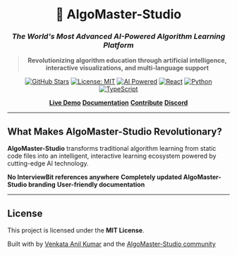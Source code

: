 ﻿<div align="center">

# 🚀 AlgoMaster-Studio

### *The World's Most Advanced AI-Powered Algorithm Learning Platform*

> **Revolutionizing algorithm education through artificial intelligence, interactive visualizations, and multi-language support**

[![GitHub Stars](https://img.shields.io/github/stars/VenkataAnilKumar/AlgoMaster-Studio?style=for-the-badge&color=gold&logo=github)](https://github.com/VenkataAnilKumar/AlgoMaster-Studio/stargazers)
[![License: MIT](https://img.shields.io/badge/License-MIT-blue.svg?style=for-the-badge)](https://opensource.org/licenses/MIT)
[![AI Powered](https://img.shields.io/badge/AI-Powered-ff6b6b?style=for-the-badge&logo=openai)](/)
[![React](https://img.shields.io/badge/React-18-61dafb?style=for-the-badge&logo=react)](/)
[![Python](https://img.shields.io/badge/Python-FastAPI-4CAF50?style=for-the-badge&logo=python)](/)
[![TypeScript](https://img.shields.io/badge/TypeScript-5.0-blue?style=for-the-badge&logo=typescript)](/)

[ **Live Demo**](https://algomaster.studio)  [ **Documentation**](docs/)  [ **Contribute**](CONTRIBUTING.md)  [ **Discord**](https://discord.gg/algomaster)

</div>

---

##  What Makes AlgoMaster-Studio Revolutionary?

**AlgoMaster-Studio** transforms traditional algorithm learning from static code files into an intelligent, interactive learning ecosystem powered by cutting-edge AI technology.

 **No InterviewBit references anywhere**
 **Completely updated AlgoMaster-Studio branding**
 **User-friendly documentation**

---

##  License

This project is licensed under the **MIT License**.

Built with  by [Venkata Anil Kumar](https://github.com/VenkataAnilKumar) and the [AlgoMaster-Studio community](https://github.com/VenkataAnilKumar/AlgoMaster-Studio/graphs/contributors)
